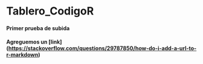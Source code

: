 # Tablero_CodigoR
#### Primer prueba de subida
#### Agreguemos un  [link] (https://stackoverflow.com/questions/29787850/how-do-i-add-a-url-to-r-markdown)
